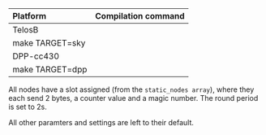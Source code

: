 |Platform| Compilation command |
|:---|:---|
|TelosB 
  | make TARGET=sky |
|DPP-cc430 
  | make TARGET=dpp |

All nodes have a slot assigned (from the `static_nodes array`), where they each send 2 bytes, a counter value and a magic number. The round period is set to 2s.

All other paramters and settings are left to their default.